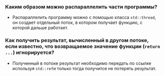 ### Каким образом можно распараллелить части программы? 
- Распараллелить программу можно с помощью класса `std::thread`, он создает отдельный поток, в котором получает 
функцию, с которой дальше работает.

### Как получить результат, вычисленный в другом потоке, если известно, что возвращаемое значение функции (`return ...`) игнорируется?
- Полученный в потоке результат необходимо передать по ссылке используя `std::ref`и только тогда получится не потерять результат.
